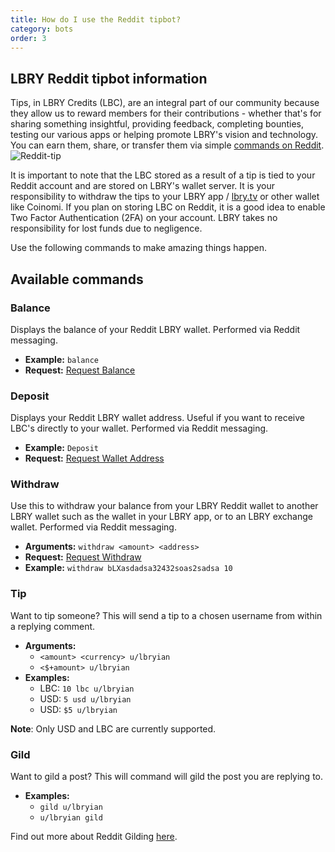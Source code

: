 ```yaml
---
title: How do I use the Reddit tipbot?
category: bots
order: 3
---
```


## LBRY Reddit tipbot information

Tips, in LBRY Credits (LBC), are an integral part of our community because they allow us to reward members for their contributions - whether that's for sharing something insightful, providing feedback, completing bounties, testing our various apps or helping promote LBRY's vision and technology. You can earn them, share, or transfer them via simple [commands on Reddit](https://np.reddit.com/r/lbry/wiki/tipbot).
![Reddit-tip](https://spee.ch/1/reddit-tip.png)

It is important to note that the LBC stored as a result of a tip is tied to your Reddit account and are stored on LBRY's wallet server. It is your responsibility to withdraw the tips to your LBRY app / [lbry.tv](https://lbry.tv) or other wallet like Coinomi. If you plan on storing LBC on Reddit, it is a good idea to enable Two Factor Authentication (2FA) on your account. LBRY takes no responsibility for lost funds due to negligence.

Use the following commands to make amazing things happen.

## Available commands
### Balance
Displays the balance of your Reddit LBRY wallet. Performed via Reddit messaging.

- **Example:** `balance`
- **Request:** [Request Balance](https://reddit.com/message/compose?to=lbryian&subject=Balance&message=balance)

### Deposit
Displays your Reddit LBRY wallet address. Useful if you want to receive LBC's directly to your wallet. Performed via Reddit messaging.

- **Example:** `Deposit`
- **Request:** [Request Wallet Address](https://www.reddit.com/message/compose?to=lbryian&subject=Deposit&message=deposit)

### Withdraw
Use this to withdraw your balance from your LBRY Reddit wallet to another LBRY wallet such as the wallet in your LBRY app, or to an LBRY exchange wallet. Performed via Reddit messaging.

- **Arguments:** `withdraw <amount> <address>`
- **Request:** [Request Withdraw](https://reddit.com/message/compose?to=lbryian&subject=Withdraw&message=withdraw%20%3Camount%3E%20%3Caddress%3E)
- **Example:** `withdraw bLXasdadsa32432soas2sadsa 10`

### Tip
Want to tip someone? This will send a tip to a chosen username from within a replying comment.

- **Arguments:**
  - `<amount> <currency> u/lbryian`
  - `<$+amount> u/lbryian`
- **Examples:**
  - LBC: `10 lbc u/lbryian`
  - USD: `5 usd u/lbryian`
  - USD: `$5 u/lbryian`

**Note**: Only USD and LBC are currently supported.

### Gild
Want to gild a post? This will command will gild the post you are replying to.

- **Examples:**
  - `gild u/lbryian`
  - `u/lbryian gild`

Find out more about Reddit Gilding [here](https://www.reddit.com/gilding).
